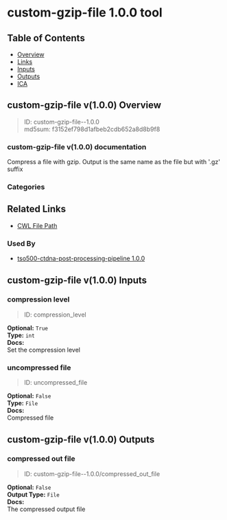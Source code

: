 
custom-gzip-file 1.0.0 tool
===========================

## Table of Contents
  
- [Overview](#custom-gzip-file-v100-overview)  
- [Links](#related-links)  
- [Inputs](#custom-gzip-file-v100-inputs)  
- [Outputs](#custom-gzip-file-v100-outputs)  
- [ICA](#ica)  


## custom-gzip-file v(1.0.0) Overview



  
> ID: custom-gzip-file--1.0.0  
> md5sum: f3152ef798d1afbeb2cdb652a8d8b9f8

### custom-gzip-file v(1.0.0) documentation
  
Compress a file with gzip. Output is the same name as the file but with '.gz' suffix

### Categories
  


## Related Links
  
- [CWL File Path](../../../../../../tools/custom-gzip-file/1.0.0/custom-gzip-file__1.0.0.cwl)  


### Used By
  
- [tso500-ctdna-post-processing-pipeline 1.0.0](../../../workflows/tso500-ctdna-post-processing-pipeline/1.0.0/tso500-ctdna-post-processing-pipeline__1.0.0.md)  

  


## custom-gzip-file v(1.0.0) Inputs

### compression level



  
> ID: compression_level
  
**Optional:** `True`  
**Type:** `int`  
**Docs:**  
Set the compression level


### uncompressed file



  
> ID: uncompressed_file
  
**Optional:** `False`  
**Type:** `File`  
**Docs:**  
Compressed file

  


## custom-gzip-file v(1.0.0) Outputs

### compressed out file



  
> ID: custom-gzip-file--1.0.0/compressed_out_file  

  
**Optional:** `False`  
**Output Type:** `File`  
**Docs:**  
The compressed output file
  

  

